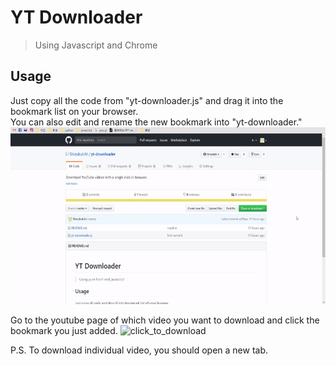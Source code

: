 YT Downloader
===
> Using Javascript and Chrome

## Usage

Just copy all the code from "yt-downloader.js" and drag it into the bookmark list on your browser.  
You can also edit and rename the new bookmark into "yt-downloader."
![add_to_bookmark](./demo/add_to_bookmark.gif)  

Go to the youtube page of which video you want to download and click the bookmark you just added.
![click_to_download](./demo/click_to_download.gif)  

P.S. To download individual video, you should open a new tab. 